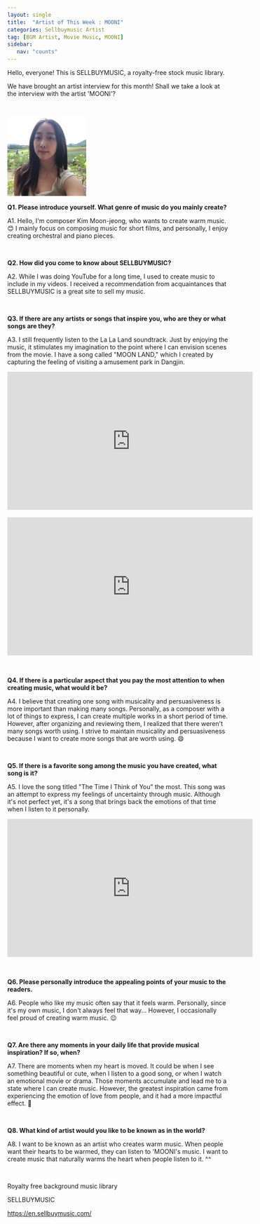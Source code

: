 ```yaml
---
layout: single
title:  "Artist of This Week : MOONI"
categories: Sellbuymusic Artist
tag: [BGM Artist, Movie Music, MOONI]
sidebar:
   nav: "counts"
---
```

<p>Hello, everyone! This is SELLBUYMUSIC, a royalty-free stock music library.</p>
<p>We have brought an artist interview for this month! Shall we take a look at the interview with the artist &#39;MOONI&#39;?</p>
<p>&nbsp;</p>
<p><img src="/images/2023-06-05-ArtistMOONI/20230605MOONI.jpg" alt="[image1] Artist of this week : MOONI "></p>
<p><strong>Q1. Please introduce yourself. What genre of music do you mainly create?</strong></p>
<p>A1. Hello, I&#39;m composer Kim Moon-jeong, who wants to create warm music. 😊 I mainly focus on composing music for short films, and personally, I enjoy creating orchestral and piano pieces.</p>
<p>&nbsp;</p>
<p><strong>Q2. How did you come to know about SELLBUYMUSIC?</strong></p>
<p>A2. While I was doing YouTube for a long time, I used to create music to include in my videos. I received a recommendation from acquaintances that SELLBUYMUSIC is a great site to sell my music.</p>
<p>&nbsp;</p>
<p><strong>Q3. If there are any artists or songs that inspire you, who are they or what songs are they?</strong></p>
<p>A3. I still frequently listen to the La La Land soundtrack. Just by enjoying the music, it stimulates my imagination to the point where I can envision scenes from the movie. I have a song called &quot;MOON LAND,&quot; which I created by capturing the feeling of visiting a amusement park in Dangjin.</p>
<p><iframe width="560" height="315" src="https://www.youtube.com/embed/0pdqf4P9MB8" title="YouTube video player" frameborder="0" allow="accelerometer; autoplay; clipboard-write; encrypted-media; gyroscope; picture-in-picture; web-share" allowfullscreen></iframe></p>
<p><iframe width="560" height="315" src="https://www.youtube.com/embed/-E7v0kQ2Cl4" title="YouTube video player" frameborder="0" allow="accelerometer; autoplay; clipboard-write; encrypted-media; gyroscope; picture-in-picture; web-share" allowfullscreen></iframe></p>
</p>
<p>&nbsp;</p>
<p><strong>Q4. If there is a particular aspect that you pay the most attention to when creating music, what would it be?</strong></p> 
<p>A4. I believe that creating one song with musicality and persuasiveness is more important than making many songs. Personally, as a composer with a lot of things to express, I can create multiple works in a short period of time. However, after organizing and reviewing them, I realized that there weren&#39;t many songs worth using. I strive to maintain musicality and persuasiveness because I want to create more songs that are worth using. 😄</p>
<p>&nbsp;</p>
<p><strong>Q5. If there is a favorite song among the music you have created, what song is it?</strong></p>
<p>A5. I love the song titled &quot;The Time I Think of You&quot; the most. This song was an attempt to express my feelings of uncertainty through music. Although it&#39;s not perfect yet, it&#39;s a song that brings back the emotions of that time when I listen to it personally.</p>
<p><iframe width="560" height="315" src="https://www.youtube.com/embed/5POvG7YUejg" title="YouTube video player" frameborder="0" allow="accelerometer; autoplay; clipboard-write; encrypted-media; gyroscope; picture-in-picture; web-share" allowfullscreen></iframe></p>
<p>&nbsp;</p>
<p><strong>Q6. Please personally introduce the appealing points of your music to the readers.</strong></p> 
<p>A6. People who like my music often say that it feels warm. Personally, since it&#39;s my own music, I don&#39;t always feel that way... However, I occasionally feel proud of creating warm music. 😉</p>
<p>&nbsp;</p>
<p><strong>Q7. Are there any moments in your daily life that provide musical inspiration? If so, when?</strong></p> 
<p>A7. There are moments when my heart is moved. It could be when I see something beautiful or cute, when I listen to a good song, or when I watch an emotional movie or drama. Those moments accumulate and lead me to a state where I can create music. However, the greatest inspiration came from experiencing the emotion of love from people, and it had a more impactful effect. 🥰</p>
<p>&nbsp;</p>
<p><strong>Q8. What kind of artist would you like to be known as in the world?</strong></p> 
<p>A8. I want to be known as an artist who creates warm music. When people want their hearts to be warmed, they can listen to &#39;MOONI&#39;s music. I want to create music that naturally warms the heart when people listen to it. ^^</p>
<p>&nbsp;</p>
<p>Royalty free background music library</p>
<p>SELLBUYMUSIC</p>
<p><a href='https://en.sellbuymusic.com/' target='_blank' class='url'>https://en.sellbuymusic.com/</a></p>